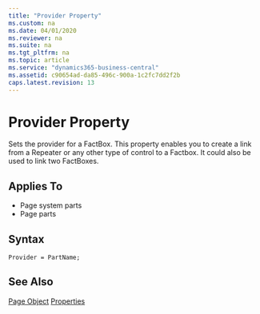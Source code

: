 ```yaml
---
title: "Provider Property"
ms.custom: na
ms.date: 04/01/2020
ms.reviewer: na
ms.suite: na
ms.tgt_pltfrm: na
ms.topic: article
ms.service: "dynamics365-business-central"
ms.assetid: c90654ad-da85-496c-900a-1c2fc7dd2f2b
caps.latest.revision: 13
---
```


 

# Provider Property
Sets the provider for a FactBox. This property enables you to create a link from a Repeater or any other type of control to a Factbox. It could also be used to link two FactBoxes.
 
## Applies To  
  
- Page system parts
- Page parts

## Syntax
```
Provider = PartName;
```

## See Also  
[Page Object](../devenv-page-object.md)
[Properties](devenv-properties.md)

